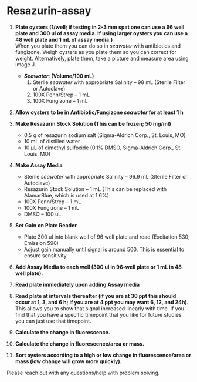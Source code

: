 # Resazurin-assay

1. **Plate oysters (1/well; if testing in 2-3 mm spat one can use a 96 well plate and 300 ul of assay media. If using larger oysters you can use a 48 well plate and 1 mL of assay media.)**  
   When you plate them you can do so in _seawater_ with antibiotics and fungizone. Weigh oysters as you plate them so you can correct for weight. Alternatively, plate them, take a picture and measure area using image J.
   - **_Seawater_: (Volume/100 mL)**
     1. Sterile _seawater_ with appropriate Salinity – 98 mL (Sterile Filter or Autoclave)
     2. 100X Penn/Strep – 1 mL
     3. 100X Fungizone – 1 mL

2. **Allow oysters to be in Antibiotic/Fungizone _seawater_ for at least 1 h**

3. **Make Resazurin Stock Solution (This can be frozen; 50 mg/ml)**
   - 0.5 g of resazurin sodium salt (Sigma-Aldrich Corp., St. Louis, MO)
   - 10 mL of distilled water
   - 10 μL of dimethyl sulfoxide (0.1% DMSO, Sigma-Aldrich Corp., St. Louis, MO)

4. **Make Assay Media**
   - Sterile _seawater_ with appropriate Salinity – 96.9 mL (Sterile Filter or Autoclave)
   - Resazurin Stock Solution – 1 mL (This can be replaced with AlamarBlue, which is used at 1.6%)
   - 100X Penn/Strep – 1 mL
   - 100X Fungizone – 1 mL
   - DMSO – 100 uL

5. **Set Gain on Plate Reader**
   - Plate 300 ul into blank well of 96 well plate and read (Excitation 530; Emission 590)
   - Adjust gain manually until signal is around 500. This is essential to ensure sensitivity.

6. **Add Assay Media to each well (300 ul in 96-well plate or 1 mL in 48 well plate).**

7. **Read plate immediately upon adding Assay media**

8. **Read plate at intervals thereafter (if you are at 30 ppt this should occur at 1, 3, and 6 h; if you are at 4 ppt you may want 6, 12, and 24h).**  
   This allows you to show that signal increased linearly with time. If you find that you have a specific timepoint that you like for future studies you can just use that timepoint.

9. **Calculate the change in fluorescence.**

10. **Calculate the change in fluorescence/area or mass.**

11. **Sort oysters according to a high or low change in fluorescence/area or mass (low change will grow more quickly).**

Please reach out with any questions/help with problem solving.
